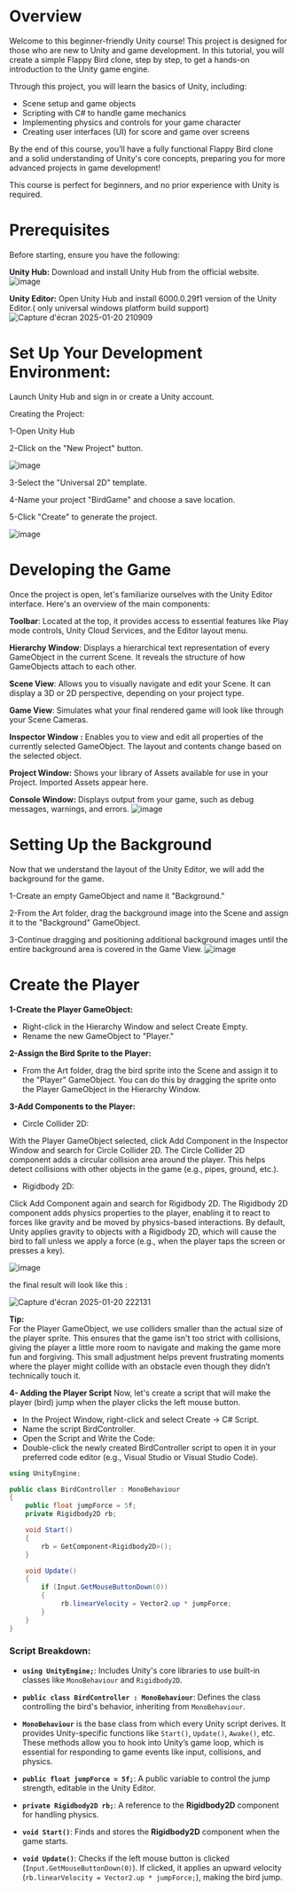  # Overview
Welcome to this beginner-friendly Unity course! This project is designed for those who are new to Unity and game development. In this tutorial, you will create a simple Flappy Bird clone, step by step, to get a hands-on introduction to the Unity game engine.

Through this project, you will learn the basics of Unity, including:

* Scene setup and game objects
* Scripting with C# to handle game mechanics
* Implementing physics and controls for your game character
* Creating user interfaces (UI) for score and game over screens
  
By the end of this course, you’ll have a fully functional Flappy Bird clone and a solid understanding of Unity's core concepts, preparing you for more advanced projects in game development!

This course is perfect for beginners, and no prior experience with Unity is required.


# Prerequisites
Before starting, ensure you have the following:

**Unity Hub:**
Download and install Unity Hub from the official website.
![image](https://github.com/user-attachments/assets/6424d89b-7959-437d-852f-562c54d949d0)

**Unity Editor:** 
Open Unity Hub and install 6000.0.29f1 version of the Unity Editor.( only universal windows platform build support)
![Capture d'écran 2025-01-20 210909](https://github.com/user-attachments/assets/a569f4dc-681f-42be-a494-94e99ff94271)

# Set Up Your Development Environment:

Launch Unity Hub and sign in or create a Unity account.

Creating the Project:

1-Open Unity Hub

2-Click on the "New Project" button.

![image](https://github.com/user-attachments/assets/945a244a-cc32-4d9c-b51c-623253cba517)

3-Select the "Universal 2D" template.

4-Name your project "BirdGame" and choose a save location.

5-Click "Create" to generate the project.

![image](https://github.com/user-attachments/assets/4e70e848-7b02-494d-8465-822b2e53ebe0)

# Developing the Game
Once the project is open, let's familiarize ourselves with the Unity Editor interface. Here's an overview of the main components:

**Toolbar**: Located at the top, it provides access to essential features like Play mode controls, Unity Cloud Services, and the Editor layout menu.

**Hierarchy Window**: Displays a hierarchical text representation of every GameObject in the current Scene. It reveals the structure of how GameObjects attach to each other.

**Scene View**: Allows you to visually navigate and edit your Scene. It can display a 3D or 2D perspective, depending on your project type.

**Game View**: Simulates what your final rendered game will look like through your Scene Cameras.

**Inspector Window :** Enables you to view and edit all properties of the currently selected GameObject. The layout and contents change based on the selected object.

**Project Window:** Shows your library of Assets available for use in your Project. Imported Assets appear here.

**Console Window:** Displays output from your game, such as debug messages, warnings, and errors.
![image](https://github.com/user-attachments/assets/62eb8f68-1ecc-444e-b1b4-afa5f2877ca0)


# Setting Up the Background
Now that we understand the layout of the Unity Editor, we will add the background for the game.

1-Create an empty GameObject and name it "Background."

2-From the Art folder, drag the background image into the Scene and assign it to the "Background" GameObject.

3-Continue dragging and positioning additional background images until the entire background area is covered in the Game View.
![image](https://github.com/user-attachments/assets/904a46b1-fce3-44f3-b515-880b8235944b)

# Create the Player


**1-Create the Player GameObject:**

* Right-click in the Hierarchy Window and select Create Empty.
* Rename the new GameObject to "Player."

**2-Assign the Bird Sprite to the Player:**

* From the Art folder, drag the bird sprite into the Scene and assign it to the "Player" GameObject. You can do this by dragging the sprite onto the Player GameObject in the Hierarchy Window.
 
**3-Add Components to the Player:**

* Circle Collider 2D:
  
With the Player GameObject selected, click Add Component in the Inspector Window and search for Circle Collider 2D.
The Circle Collider 2D component adds a circular collision area around the player. This helps detect collisions with other objects in the game (e.g., pipes, ground, etc.).
* Rigidbody 2D:
  
Click Add Component again and search for Rigidbody 2D.
The Rigidbody 2D component adds physics properties to the player, enabling it to react to forces like gravity and be moved by physics-based interactions. By default, Unity applies gravity to objects with a Rigidbody 2D, which will cause the bird to fall unless we apply a force (e.g., when the player taps the screen or presses a key).

![image](https://github.com/user-attachments/assets/8254dc39-4be8-4b18-905a-a5724bec94b0)

the final result will look like this :

![Capture d'écran 2025-01-20 222131](https://github.com/user-attachments/assets/6ad16121-8346-4a00-970c-df9e95cb91c5)

**Tip:**  
For the Player GameObject, we use colliders smaller than the actual size of the player sprite. This ensures that the game isn't too strict with collisions, giving the player a little more room to navigate and making the game more fun and forgiving. This small adjustment helps prevent frustrating moments where the player might collide with an obstacle even though they didn’t technically touch it.


**4- Adding the Player Script**
Now, let's create a script that will make the player (bird) jump when the player clicks the left mouse button.



* In the Project Window, right-click and select Create → C# Script.
* Name the script BirdController.
* Open the Script and Write the Code:
* Double-click the newly created BirdController script to open it in your preferred code editor (e.g., Visual Studio or Visual Studio Code).
```csharp
using UnityEngine;

public class BirdController : MonoBehaviour
{
    public float jumpForce = 5f;
    private Rigidbody2D rb;

    void Start()
    {
        rb = GetComponent<Rigidbody2D>();
    }

    void Update()
    {
        if (Input.GetMouseButtonDown(0))
        {
             rb.linearVelocity = Vector2.up * jumpForce; 
        }
    }
}
```
### Script Breakdown:

- **`using UnityEngine;`**: Includes Unity's core libraries to use built-in classes like `MonoBehaviour` and `Rigidbody2D`.
  
- **`public class BirdController : MonoBehaviour`**: Defines the class controlling the bird's behavior, inheriting from `MonoBehaviour`.
-  **`MonoBehaviour`** is the base class from which every Unity script derives. It provides Unity-specific functions like `Start()`, `Update()`, `Awake()`, etc. These methods allow you to hook into Unity’s game loop, which is essential for responding to game events like input, collisions, and physics.

- **`public float jumpForce = 5f;`**: A public variable to control the jump strength, editable in the Unity Editor.

- **`private Rigidbody2D rb;`**: A reference to the **Rigidbody2D** component for handling physics.

- **`void Start()`**: Finds and stores the **Rigidbody2D** component when the game starts.

- **`void Update()`**: Checks if the left mouse button is clicked (`Input.GetMouseButtonDown(0)`). If clicked, it applies an upward velocity (`rb.linearVelocity = Vector2.up * jumpForce;`), making the bird jump.

















